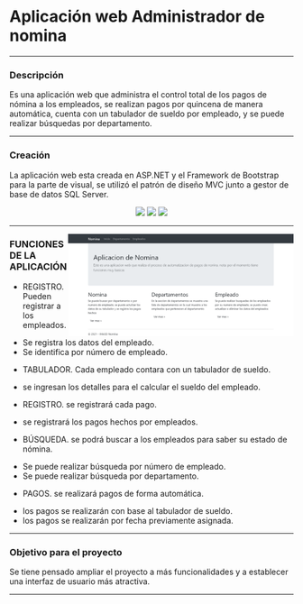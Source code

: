 
# Aplicación web Administrador de nomina

<hr/>

### Descripción 

Es una aplicación web que administra el control total de los pagos de nómina a los empleados, se realizan pagos por quincena de manera automática, cuenta con un tabulador de sueldo por empleado, y se puede realizar búsquedas por departamento.

<hr/>

### Creación 

La aplicación web esta creada en ASP.NET y el Framework de Bootstrap para la parte de visual, se utilizó el patrón de diseño MVC junto a gestor de base de datos SQL Server.

<div align="center">
  <img src="https://img.shields.io/badge/-ASP.NET-512BD4?style=flat&logo=net&logoColor=white%22"> 
  <img src="https://img.shields.io/badge/-Microsoft%20SQL%20Server-CC2927?style=flat&logo=Microsoft%20SQL%20Server&logoColor=white%22">
  <img src="https://img.shields.io/badge/-Bootstrap-7952B3?style=flat&logo=bootstrap&logoColor=white%22">
</div>

<hr/>
  
  <img  align='right' src="https://github.com/JACKZON-DEVELOPER/project-nomina/blob/276fd61fbdda1edfada643639b58262526947f05/web_nomina.png" alt="Pantalla Sietema WEb" width="400">

### FUNCIONES DE LA APLICACIÓN


*	REGISTRO. Pueden registrar a los empleados. 
  -	Se registra los datos del empleado.
  - Se identifica por número de empleado.
*	TABULADOR. Cada empleado contara con un tabulador de sueldo. 
  -	se ingresan los detalles para el calcular el sueldo del empleado.
*	REGISTRO. se registrará cada pago. 
  -	se registrará los pagos hechos por empleados.
*	BÚSQUEDA. se podrá buscar a los empleados para saber su estado de nómina. 
  -	Se puede realizar búsqueda por número de empleado.
  -	Se puede realizar búsqueda por departamento.
*	PAGOS. se realizará pagos de forma automática. 
  -	los pagos se realizarán con base al tabulador de sueldo.
  -	los pagos se realizarán por fecha previamente asignada.




<hr/>

### Objetivo para el proyecto

Se tiene pensado ampliar el proyecto a más funcionalidades y a establecer una interfaz de usuario más atractiva. 

<hr/>




